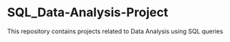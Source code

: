# SQL_Data-Analysis-Project
This repository contains projects related to Data Analysis using SQL queries
